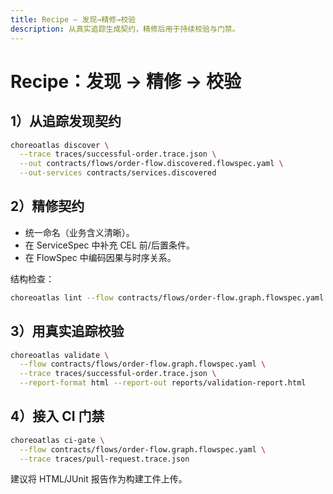 ```yaml
---
title: Recipe — 发现→精修→校验
description: 从真实追踪生成契约，精修后用于持续校验与门禁。
---
```


# Recipe：发现 → 精修 → 校验

## 1）从追踪发现契约

```bash
choreoatlas discover \
  --trace traces/successful-order.trace.json \
  --out contracts/flows/order-flow.discovered.flowspec.yaml \
  --out-services contracts/services.discovered
```

## 2）精修契约

- 统一命名（业务含义清晰）。
- 在 ServiceSpec 中补充 CEL 前/后置条件。
- 在 FlowSpec 中编码因果与时序关系。

结构检查：

```bash
choreoatlas lint --flow contracts/flows/order-flow.graph.flowspec.yaml
```

## 3）用真实追踪校验

```bash
choreoatlas validate \
  --flow contracts/flows/order-flow.graph.flowspec.yaml \
  --trace traces/successful-order.trace.json \
  --report-format html --report-out reports/validation-report.html
```

## 4）接入 CI 门禁

```bash
choreoatlas ci-gate \
  --flow contracts/flows/order-flow.graph.flowspec.yaml \
  --trace traces/pull-request.trace.json
```

建议将 HTML/JUnit 报告作为构建工件上传。
